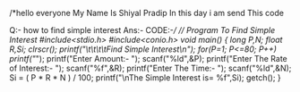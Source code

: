 /*hello everyone My Name Is Shiyal Pradip
In this day i am send This code

Q:- how to find simple interest 
Ans:-
CODE:-*/
// Program To Find Simple Interest
#include<stdio.h>
#include<conio.h>
void main()
{
	long P,N;
	float R,Si;
  clrscr();
	printf("\t\t\t\tFind Simple Interest\n");
	for(P=1; P<=80; P++) printf("*");
	printf("Enter Amount:- ");
	scanf("%ld",&P);
	printf("Enter The Rate of Interest:- ");
	scanf("%f",&R);
	printf("Enter The Time:- ");
	scanf("%ld",&N);
	Si = ( P * R * N ) / 100;
	printf("\nThe Simple Interest is= %f",Si);
  getch();
}
